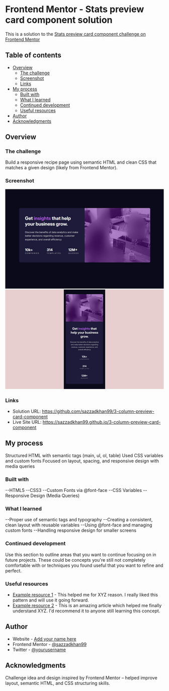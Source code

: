 # Frontend Mentor - Stats preview card component solution


This is a solution to the [Stats preview card component challenge on Frontend Mentor](https://www.frontendmentor.io/challenges/stats-preview-card-component-8JqbgoU62)

## Table of contents

- [Overview](#overview)
  - [The challenge](#the-challenge)
  - [Screenshot](#screenshot)
  - [Links](#links)
- [My process](#my-process)
  - [Built with](#built-with)
  - [What I learned](#what-i-learned)
  - [Continued development](#continued-development)
  - [Useful resources](#useful-resources)
- [Author](#author)
- [Acknowledgments](#acknowledgments)


## Overview

### The challenge

Build a responsive recipe page using semantic HTML and clean CSS that matches a given design (likely from Frontend Mentor).

### Screenshot

![](screenshots/desktop-design.jpg)
![](screenshots/mobile-design.jpg)


### Links

- Solution URL: https://github.com/sazzadkhan99/3-column-preview-card-component
- Live Site URL: https://sazzadkhan99.github.io/3-column-preview-card-component

## My process

Structured HTML with semantic tags (main, ul, ol, table)
Used CSS variables and custom fonts
Focused on layout, spacing, and responsive design with media queries

### Built with

--HTML5
--CSS3
--Custom Fonts via @font-face
--CSS Variables
--Responsive Design (Media Queries)

### What I learned

--Proper use of semantic tags and typography
--Creating a consistent, clean layout with reusable variables
--Using @font-face and managing custom fonts
--Handling responsive design for smaller screens


### Continued development

Use this section to outline areas that you want to continue focusing on in future projects. These could be concepts you're still not completely comfortable with or techniques you found useful that you want to refine and perfect.


### Useful resources

- [Example resource 1](https://www.example.com) - This helped me for XYZ reason. I really liked this pattern and will use it going forward.
- [Example resource 2](https://www.example.com) - This is an amazing article which helped me finally understand XYZ. I'd recommend it to anyone still learning this concept.


## Author

- Website - [Add your name here](https://www.your-site.com)
- Frontend Mentor - [@sazzadkhan99](https://www.frontendmentor.io/profile/sazzadkhan99)
- Twitter - [@yourusername](https://www.twitter.com/yourusername)


## Acknowledgments

Challenge idea and design inspired by Frontend Mentor – helped improve layout, semantic HTML, and CSS structuring skills.

